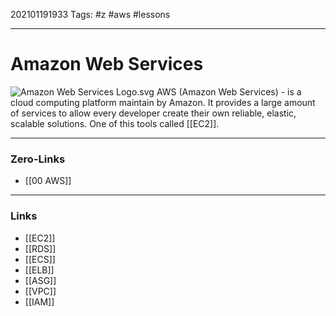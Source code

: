 202101191933
Tags: #z #aws #lessons

---
# Amazon Web Services
![Amazon Web Services Logo.svg](https://upload.wikimedia.org/wikipedia/commons/thumb/9/93/Amazon_Web_Services_Logo.svg/150px-Amazon_Web_Services_Logo.svg.png)
AWS (Amazon Web Services) - is a cloud computing platform maintain by Amazon. It provides a large amount of services to allow every developer create their own reliable, elastic, scalable solutions.
One of this tools called [[EC2]].

---
### Zero-Links
- [[00 AWS]]
---
### Links
- [[EC2]]
- [[RDS]]
- [[ECS]]
- [[ELB]]
- [[ASG]]
- [[VPC]]
- [[IAM]]